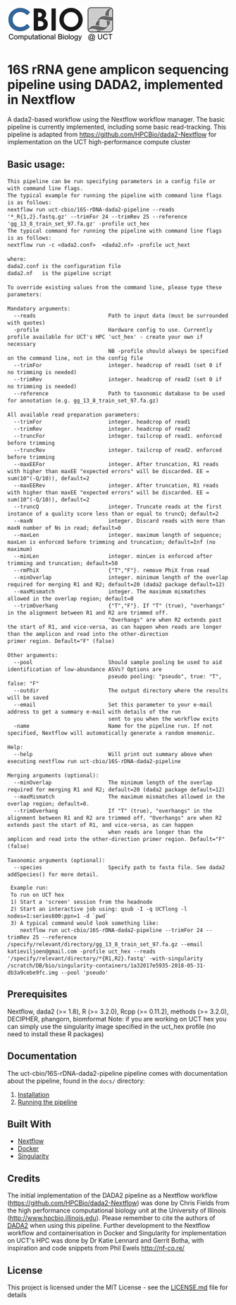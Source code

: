 # ![kviljoen/16S-rDNA-dada2-pipeline](/assets/cbio_logo.png)

# 16S rRNA gene amplicon sequencing pipeline using DADA2, implemented in Nextflow
 
A dada2-based workflow using the Nextflow workflow manager.  The basic pipeline is currently implemented, including some basic read-tracking. This pipeline is adapted from https://github.com/HPCBio/dada2-Nextflow for implementation on the UCT high-performance compute cluster

## Basic usage:
```
This pipeline can be run specifying parameters in a config file or with command line flags.
The typical example for running the pipeline with command line flags is as follows:
nextflow run uct-cbio/16S-rDNA-dada2-pipeline --reads '*_R{1,2}.fastq.gz' --trimFor 24 --trimRev 25 --reference 'gg_13_8_train_set_97.fa.gz' -profile uct_hex
The typical command for running the pipeline with command line flags is as follows:
nextflow run -c <dada2.conf>  <dada2.nf> -profile uct_hext

where:
dada2.conf is the configuration file
dada2.nf   is the pipeline script

To override existing values from the command line, please type these parameters:

Mandatory arguments:
  --reads                       Path to input data (must be surrounded with quotes)
  -profile                      Hardware config to use. Currently profile available for UCT's HPC 'uct_hex' - create your own if necessary
                                NB -profile should always be specified on the command line, not in the config file
  --trimFor                     integer. headcrop of read1 (set 0 if no trimming is needed)
  --trimRev                     integer. headcrop of read2 (set 0 if no trimming is needed)
  --reference                   Path to taxonomic database to be used for annotation (e.g. gg_13_8_train_set_97.fa.gz)

All available read preparation parameters:
  --trimFor                     integer. headcrop of read1
  --trimRev                     integer. headcrop of read2
  --truncFor                    integer. tailcrop of read1. enforced before trimming
  --truncRev                    integer. tailcrop of read2. enforced before trimming
  --maxEEFor                    integer. After truncation, R1 reads with higher than maxEE "expected errors" will be discarded. EE = sum(10^(-Q/10)), default=2
  --maxEERev                    integer. After truncation, R1 reads with higher than maxEE "expected errors" will be discarded. EE = sum(10^(-Q/10)), default=2
  --truncQ                      integer. Truncate reads at the first instance of a quality score less than or equal to truncQ; default=2
  --maxN                        integer. Discard reads with more than maxN number of Ns in read; default=0
  --maxLen                      integer. maximum length of sequence; maxLen is enforced before trimming and truncation; default=Inf (no maximum)
  --minLen                      integer. minLen is enforced after trimming and truncation; default=50
  --rmPhiX                      {"T","F"}. remove PhiX from read
  --minOverlap                  integer. minimum length of the overlap required for merging R1 and R2; default=20 (dada2 package default=12)
  --maxMismatch                 integer. The maximum mismatches allowed in the overlap region; default=0
  --trimOverhang                {"T","F"}. If "T" (true), "overhangs" in the alignment between R1 and R2 are trimmed off.
                                "Overhangs" are when R2 extends past the start of R1, and vice-versa, as can happen when reads are longer than the amplicon and read into the other-direction                                               primer region. Default="F" (false)

Other arguments:
  --pool                        Should sample pooling be used to aid identification of low-abundance ASVs? Options are
                                pseudo pooling: "pseudo", true: "T", false: "F"
  --outdir                      The output directory where the results will be saved
  --email                       Set this parameter to your e-mail address to get a summary e-mail with details of the run
                                sent to you when the workflow exits
  -name                         Name for the pipeline run. If not specified, Nextflow will automatically generate a random mnemonic.

Help:
  --help                        Will print out summary above when executing nextflow run uct-cbio/16S-rDNA-dada2-pipeline

Merging arguments (optional):
  --minOverlap                  The minimum length of the overlap required for merging R1 and R2; default=20 (dada2 package default=12)
  --maxMismatch                 The maximum mismatches allowed in the overlap region; default=0.
  --trimOverhang                If "T" (true), "overhangs" in the alignment between R1 and R2 are trimmed off. "Overhangs" are when R2 extends past the start of R1, and vice-versa, as can happen
                                when reads are longer than the amplicon and read into the other-direction primer region. Default="F" (false)

Taxonomic arguments (optional):
  --species                     Specify path to fasta file. See dada2 addSpecies() for more detail.
```
     Example run:
     To run on UCT hex
     1) Start a 'screen' session from the headnode
     2) Start an interactive job using: qsub -I -q UCTlong -l nodes=1:series600:ppn=1 -d `pwd`
     3) A typical command would look something like:
        nextflow run uct-cbio/16S-rDNA-dada2-pipeline --trimFor 24 --trimRev 25 --reference             /specify/relevant/directory/gg_13_8_train_set_97.fa.gz --email katieviljoen@gmail.com -profile uct_hex --reads  '/specify/relevant/directory/*{R1,R2}.fastq' -with-singularity /scratch/DB/bio/singularity-containers/1a32017e5935-2018-05-31-  db3a9cebe9fc.img --pool 'pseudo'

## Prerequisites

Nextflow, dada2 (>= 1.8), R (>= 3.2.0), Rcpp (>= 0.11.2), methods (>= 3.2.0), DECIPHER, phangorn, biomformat
Note: if you are working on UCT hex you can simply use the singularity image specified in the uct_hex profile (no need to install these R packages)

## Documentation
The uct-cbio/16S-rDNA-dada2-pipeline pipeline comes with documentation about the pipeline, found in the `docs/` directory:

1. [Installation](docs/installation.md)
2. [Running the pipeline](docs/usage.md)

## Built With

* [Nextflow](https://www.nextflow.io/)
* [Docker](https://www.docker.com/what-docker)
* [Singularity](https://singularity.lbl.gov/)


## Credits

The initial implementation of the DADA2 pipeline as a Nextflow workflow (https://github.com/HPCBio/dada2-Nextflow) was done by Chris Fields from the high performance computational biology unit at the University of Illinois (http://www.hpcbio.illinois.edu). Please remember to cite the authors of [DADA2](https://www.ncbi.nlm.nih.gov/pmc/articles/PMC4927377/) when using this pipeline. Further development to the Nextflow workflow and containerisation in Docker and Singularity for implementation on UCT's HPC was done by Dr Katie Lennard and Gerrit Botha, with inspiration and code snippets from Phil Ewels http://nf-co.re/

## License

This project is licensed under the MIT License - see the [LICENSE.md](LICENSE.md) file for details


